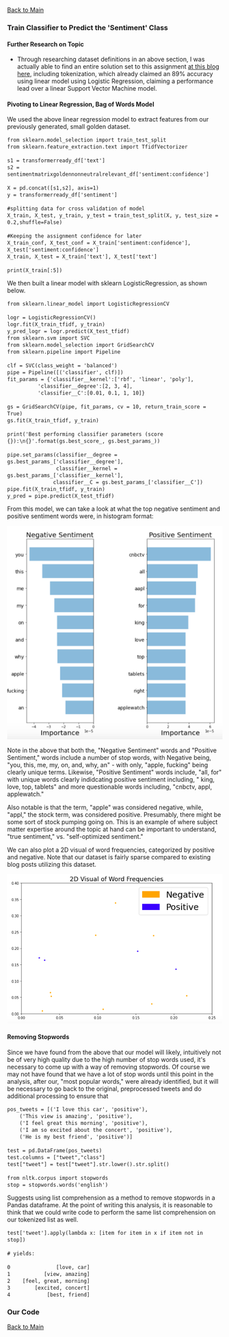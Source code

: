 [Back to Main](/README.md/)

### Train Classifier to Predict the 'Sentiment' Class

#### Further Research on Topic

* Through researching dataset definitions in an above section, I was actually able to find an entire solution set to this assignment [at this blog here](https://harrisonjansma.com/apple), including tokenization, which already claimed an 89% accuracy using linear model using Logistic Regression, claiming a performance lead over a linear Support Vector Machine model.

#### Pivoting to Linear Regression, Bag of Words Model

We used the above linear regression model to extract features from our previously generated, small golden dataset.  

```
from sklearn.model_selection import train_test_split
from sklearn.feature_extraction.text import TfidfVectorizer

s1 = transformerready_df['text']
s2 = sentimentmatrixgoldennonneutralrelevant_df['sentiment:confidence']

X = pd.concat([s1,s2], axis=1)
y = transformerready_df['sentiment']

#splitting data for cross validation of model
X_train, X_test, y_train, y_test = train_test_split(X, y, test_size = 0.2,shuffle=False)

#Keeping the assignment confidence for later
X_train_conf, X_test_conf = X_train['sentiment:confidence'], X_test['sentiment:confidence']
X_train, X_test = X_train['text'], X_test['text']

print(X_train[:5])

```

We then built a linear model with sklearn LogisticRegression, as shown below.

```
from sklearn.linear_model import LogisticRegressionCV

logr = LogisticRegressionCV()
logr.fit(X_train_tfidf, y_train)
y_pred_logr = logr.predict(X_test_tfidf)
from sklearn.svm import SVC
from sklearn.model_selection import GridSearchCV
from sklearn.pipeline import Pipeline

clf = SVC(class_weight = 'balanced')
pipe = Pipeline([('classifier', clf)])
fit_params = {'classifier__kernel':['rbf', 'linear', 'poly'],
          'classifier__degree':[2, 3, 4],
          'classifier__C':[0.01, 0.1, 1, 10]}

gs = GridSearchCV(pipe, fit_params, cv = 10, return_train_score = True)
gs.fit(X_train_tfidf, y_train)

print('Best performing classifier parameters (score {}):\n{}'.format(gs.best_score_, gs.best_params_))

pipe.set_params(classifier__degree = gs.best_params_['classifier__degree'],
                classifier__kernel = gs.best_params_['classifier__kernel'],
               classifier__C = gs.best_params_['classifier__C'])
pipe.fit(X_train_tfidf, y_train)
y_pred = pipe.predict(X_test_tfidf)
```

From this model, we can take a look at what the top negative sentiment and positive sentiment words were, in histogram format:

![Most Important Words Analysis](/assets/images/positivenegativecounts.png)

Note in the above that both the, "Negative Sentiment" words and "Positive Sentiment," words include a number of stop words, with Negative being, "you, this, me, my, on, and, why, an" - with only, "apple, fucking" being clearly unique terms. Likewise, "Positive Sentiment" words include, "all, for" with unique words clearly indidcating positive sentiment including, " king, love, top, tablets" and more questionable words including, "cnbctv, appl, applewatch."

Also notable is that the term, "apple" was considered negative, while, "appl," the stock term, was considered positive. Presumably, there might be some sort of stock pumping going on. This is an example of where subject matter expertise around the topic at hand can be important to understand, "true sentiment," vs. "self-optimized sentiment."

We can also plot a 2D visual of word frequencies, categorized by positive and negative. Note that our dataset is fairly sparse compared to existing blog posts utilizing this dataset.

![Word Frequencies](/assets/images/wordfrequencies.png)

#### Removing Stopwords

Since we have found from the above that our model will likely, intuitively not be of very high quality due to the high number of stop words used, it's necessary to come up with a way of removing stopwords. Of course we may not have found that we have a lot of stop words until this point in the analysis, after our, "most popular words," were already identified, but it will be necessary to go back to the original, preprocessed tweets and do additional processing to ensure that

```
pos_tweets = [('I love this car', 'positive'),
    ('This view is amazing', 'positive'),
    ('I feel great this morning', 'positive'),
    ('I am so excited about the concert', 'positive'),
    ('He is my best friend', 'positive')]

test = pd.DataFrame(pos_tweets)
test.columns = ["tweet","class"]
test["tweet"] = test["tweet"].str.lower().str.split()

from nltk.corpus import stopwords
stop = stopwords.words('english')
```
Suggests using list comprehension as a method to remove stopwords in a Pandas dataframe.  At the point of writing this analysis, it is reasonable to think that we could write code to perform the same list comprehension on our tokenized list as well.

```
test['tweet'].apply(lambda x: [item for item in x if item not in stop])

# yields:

0               [love, car]
1           [view, amazing]
2    [feel, great, morning]
3        [excited, concert]
4            [best, friend]
```

### Our Code


[Back to Main](/README.md/)
